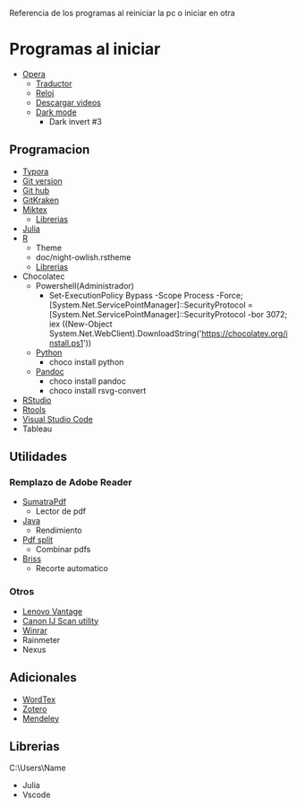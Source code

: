 Referencia de los programas al reiniciar la pc o iniciar en otra

# Programas al iniciar

- [Opera](https://www.opera.com/download)
  - [Traductor](https://addons.opera.com/en/extensions/details/translator)
  - [Reloj](https://addons.opera.com/en/extensions/details/simple-clock/)
  - [Descargar videos](https://addons.opera.com/en/extensions/details/savefromnet-helper/)
  - [Dark mode](https://addons.opera.com/en/extensions/details/dark-mode/)
    - Dark invert #3


## Programacion

- [Typora](https://typora.io/#windows)
- [Git version](https://git-scm.com/downloads)
- [Git hub](https://desktop.github.com)
- [GitKraken](https://www.gitkraken.com/download/windows64)
- [Miktex](https://miktex.org/download)
  - [Librerias](https://drive.google.com/drive/folders/1LgOJMrrQtY62B1z4xM317LOqt11Te7z8?usp=sharing)
- [Julia](https://julialang.org/downloads/)
- [R](https://cran.r-project.org/bin/windows/base/)
  - Theme
   - doc/night-owlish.rstheme
  - [Librerias](https://drive.google.com/drive/folders/1MuVyoOxBGi70F9uQeSM2qscODYWamyJ5?usp=sharing)
- Chocolatec
  - Powershell(Administrador)
    - Set-ExecutionPolicy Bypass -Scope Process -Force; [System.Net.ServicePointManager]::SecurityProtocol = [System.Net.ServicePointManager]::SecurityProtocol -bor 3072; iex ((New-Object System.Net.WebClient).DownloadString('https://chocolatey.org/install.ps1'))
  - [Python](https://www.python.org/downloads/)
    - choco install python
  - [Pandoc](https://pandoc.org/installing.html)
    - choco install pandoc
    - choco install rsvg-convert
- [RStudio](https://rstudio.com/products/rstudio/download/#download)
- [Rtools](https://cran.r-project.org/bin/windows/Rtools/rtools40-x86_64.exe)
- [Visual Studio Code](https://code.visualstudio.com)
- Tableau


## Utilidades

### Remplazo de Adobe Reader

- [SumatraPdf](https://www.sumatrapdfreader.org/download-free-pdf-viewer.html) 
  - Lector de pdf
- [Java](https://www.java.com/en/download/win10.jsp)
  - Rendimiento 
- [Pdf split](https://sourceforge.net/projects/pdfsam/files/)
  - Combinar pdfs
- [Briss](https://sourceforge.net/projects/briss/files/)
   - Recorte automatico
   
### Otros

- [Lenovo Vantage](https://www.microsoft.com/en-us/p/lenovo-vantage/9wzdncrfj4mv?activetab=pivot:overviewtab)
- [Canon IJ Scan utility](https://in.canon/en/support/0100767212/1)
- [Winrar](https://www.win-rar.com/predownload.html?&L=0)
- Rainmeter
- Nexus

## Adicionales

- [WordTex](https://www.andrew.cmu.edu/user/twildenh/wordtex/downloads/wordtex.zip)
- [Zotero](https://www.zotero.org/download/client/dl?channel=release&platform=win32&version=5.0.86)
- [Mendeley](https://www.mendeley.com/autoupdates/installer/Windows-x86/stable-incoming)

## Librerias 

C:\Users\Name

- Julia 
- Vscode

